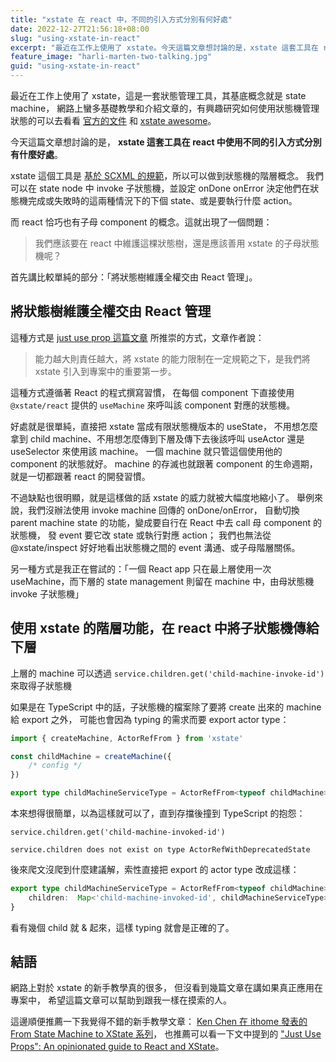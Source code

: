```yaml
---
title: "xstate 在 react 中，不同的引入方式分別有何好處"
date: 2022-12-27T21:56:18+08:00
slug: "using-xstate-in-react"
excerpt: "最近在工作上使用了 xstate。今天這篇文章想討論的是，xstate 這套工具在 react 中使用不同的引入方式分別有什麼好處。"
feature_image: "harli-marten-two-talking.jpg"
guid: "using-xstate-in-react"
---
```


最近在工作上使用了 xstate，這是一套狀態管理工具，其基底概念就是 state machine，
網路上蠻多基礎教學和介紹文章的，有興趣研究如何使用狀態機管理狀態的可以去看看 [官方的文件](https://xstate.js.org/docs) 和 [xstate awesome](https://github.com/darrylhebbes/awesome_xstate)。

今天這篇文章想討論的是， **xstate 這套工具在 react 中使用不同的引入方式分別有什麼好處**。

xstate 這個工具是 [基於 SCXML 的規範](https://xstate.js.org/docs/guides/scxml.html)，所以可以做到狀態機的階層概念。
我們可以在 state node 中 invoke 子狀態機，並設定 onDone onError 決定他們在狀態機完成或失敗時的這兩種情況下的下個 state、或是要執行什麼 action。

而 react 恰巧也有子母 component 的概念。這就出現了一個問題：

> 我們應該要在 react 中維護這棵狀態樹，還是應該善用 xstate 的子母狀態機呢？


首先講比較單純的部分：「將狀態樹維護全權交由 React 管理」。

## 將狀態樹維護全權交由 React 管理

這種方式是 [just use prop 這篇文章](https://dev.to/mattpocockuk/just-use-props-an-opinionated-guide-to-react-and-xstate-fc9) 所推崇的方式，文章作者說：

> 能力越大則責任越大，將 xstate 的能力限制在一定規範之下，是我們將 xstate 引入到專案中的重要第一步。

這種方式遵循著 React 的程式撰寫習慣，
在每個 component 下直接使用 `@xstate/react` 提供的 `useMachine` 來呼叫該 component 對應的狀態機。

好處就是很單純，直接把 xstate 當成有限狀態機版本的 useState，
不用想怎麼拿到 child machine、不用想怎麼傳到下層及傳下去後該呼叫 useActor 還是 useSelector 來使用該 machine。
一個 machine 就只管這個使用他的 component 的狀態就好。
machine 的存滅也就跟著 component 的生命週期，就是一切都跟著 react 的開發習慣。

不過缺點也很明顯，就是這樣做的話 xstate 的威力就被大幅度地縮小了。
舉例來說，我們沒辦法使用 invoke machine 回傳的 onDone/onError，
自動切換 parent machine state 的功能，變成要自行在 React 中去 call 母 component 的狀態機，
發 event 要它改 state 或執行對應 action；
我們也無法從 @xstate/inspect 好好地看出狀態機之間的 event 溝通、或子母階層關係。

另一種方式是我正在嘗試的：「一個 React app 只在最上層使用一次 useMachine，而下層的 state management 則留在 machine 中，由母狀態機 invoke 子狀態機」

## 使用 xstate 的階層功能，在 react 中將子狀態機傳給下層

上層的 machine 可以透過 `service.children.get('child-machine-invoke-id')` 來取得子狀態機

如果是在 TypeScript 中的話，子狀態機的檔案除了要將 create 出來的 machine 給 export 之外，
可能也會因為 typing 的需求而要 export actor type：

```typescript
import { createMachine, ActorRefFrom } from 'xstate'

const childMachine = createMachine({
	/* config */
})

export type childMachineServiceType = ActorRefFrom<typeof childMachine>
```

本來想得很簡單，以為這樣就可以了，直到存擋後撞到 TypeScript 的抱怨：

```
service.children.get('child-machine-invoked-id')

service.children does not exist on type ActorRefWithDeprecatedState
```

後來爬文沒爬到什麼建議解，索性直接把 export 的 actor type 改成這樣：

```typescript
export type childMachineServiceType = ActorRefFrom<typeof childMachine> & {
	children:  Map<'child-machine-invoked-id', childMachineServiceType>
}
```

看有幾個 child 就 & 起來，這樣 typing 就會是正確的了。

## 結語

網路上對於 xstate 的新手教學真的很多，
但沒看到幾篇文章在講如果真正應用在專案中，
希望這篇文章可以幫助到跟我一樣在摸索的人。

這邊順便推薦一下我覺得不錯的新手教學文章： [Ken Chen 在 ithome 發表的 From State Machine to XState 系列](https://ithelp.ithome.com.tw/users/20130721/ironman/4083)，
也推薦可以看一下文中提到的 ["Just Use Props": An opinionated guide to React and XState](https://dev.to/mattpocockuk/just-use-props-an-opinionated-guide-to-react-and-xstate-fc9)。
